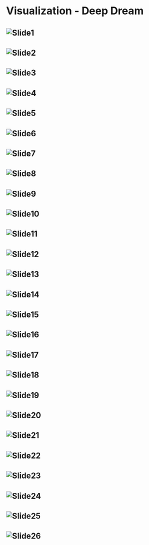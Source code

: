 # Visualization - Deep Dream

## ![Slide1](./Images/Slide1.PNG)

## ![Slide2](./Images/Slide2.PNG)

## ![Slide3](./Images/Slide3.PNG)

## ![Slide4](./Images/Slide4.PNG)

## ![Slide5](./Images/Slide5.PNG)

## ![Slide6](./Images/Slide6.PNG)

## ![Slide7](./Images/Slide7.PNG)

## ![Slide8](./Images/Slide8.PNG)

## ![Slide9](./Images/Slide9.PNG)

## ![Slide10](./Images/Slide10.PNG)

## ![Slide11](./Images/Slide11.PNG)

## ![Slide12](./Images/Slide12.PNG)

## ![Slide13](./Images/Slide13.PNG)

## ![Slide14](./Images/Slide14.PNG)

## ![Slide15](./Images/Slide15.PNG)

## ![Slide16](./Images/Slide16.PNG)

## ![Slide17](./Images/Slide17.PNG)

## ![Slide18](./Images/Slide18.PNG)

## ![Slide19](./Images/Slide19.PNG)

## ![Slide20](./Images/Slide20.PNG)

## ![Slide21](./Images/Slide21.PNG)

## ![Slide22](./Images/Slide22.PNG)

## ![Slide23](./Images/Slide23.PNG)

## ![Slide24](./Images/Slide24.PNG)

## ![Slide25](./Images/Slide25.PNG)

## ![Slide26](./Images/Slide26.PNG)
